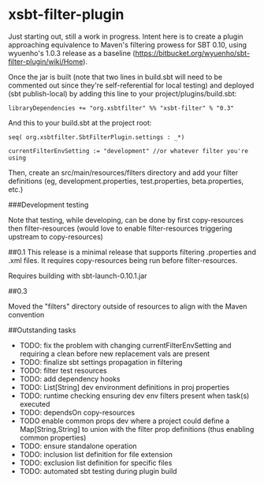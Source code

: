 xsbt-filter-plugin
==================
Just starting out, still a work in progress. Intent here is to create a plugin approaching equivalence to Maven's filtering prowess for SBT 0.10, using wyuenho's 1.0.3 release as a baseline (https://bitbucket.org/wyuenho/sbt-filter-plugin/wiki/Home).

Once the jar is built (note that two lines in build.sbt will need to be commented out since they're self-referential for local testing) and deployed (sbt publish-local) by adding this line to your project/plugins/build.sbt:

`libraryDependencies += "org.xsbtfilter" %% "xsbt-filter" % "0.3"`

And this to your build.sbt at the project root:

`seq( org.xsbtfilter.SbtFilterPlugin.settings : _*)`

`currentFilterEnvSetting := "development" //or whatever filter you're using`


Then, create an src/main/resources/filters directory and add your filter definitions (eg, development.properties, test.properties, beta.properties, etc.)

###Development testing

Note that testing, while developing, can be done by first copy-resources then filter-resources (would love to enable filter-resources triggering upstream to copy-resources)

##0.1
This release is a minimal release that supports filtering .properties and .xml files. It requires copy-resources being run before filter-resources.

Requires building with sbt-launch-0.10.1.jar

##0.3

Moved the "filters" directory outside of resources to align with the Maven convention

##Outstanding tasks
* TODO: fix the problem with changing currentFilterEnvSetting and requiring a clean before new replacement vals are present
* TODO: finalize sbt settings propagation in filtering
* TODO: filter test resources
* TODO: add dependency hooks
* TODO: List[String] dev environment definitions in proj properties
* TODO: runtime checking ensuring dev env filters present when task(s) executed
* TODO: dependsOn copy-resources
* TODO  enable common props dev where a project could define a Map[String,String] to union with the filter prop definitions (thus enabling common properties)
* TODO: ensure standalone operation
* TODO: inclusion list definition for file extension
* TODO: exclusion list definition for specific files
* TODO: automated sbt testing during plugin build
